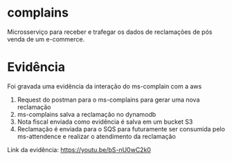 # complains
Microsserviço para receber e trafegar os dados de reclamações de pós venda de um e-commerce. 


# Evidência

Foi gravada uma evidência da interação do ms-complain com a aws
1. Request do postman para o ms-complains para gerar uma nova reclamação
2. ms-complains salva a reclamação no dynamodb
3. Nota fiscal enviada como evidência é salva em um bucket S3
4. Reclamação é enviada para o SQS para futuramente ser consumida pelo ms-attendence e realizar o atendimento da reclamação

Link da evidência: https://youtu.be/bS-nU0wC2k0